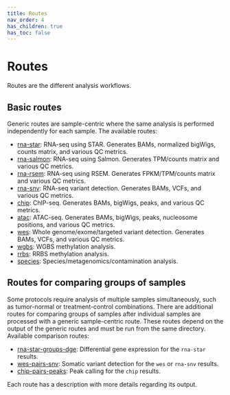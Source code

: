 ```yaml
---
title: Routes
nav_order: 4
has_children: true
has_toc: false
---
```


# Routes

Routes are the different analysis workflows.

## Basic routes

Generic routes are sample-centric where the same analysis is performed independently for each sample.
The available routes:

* [rna-star](rna-star): RNA-seq using STAR. Generates BAMs, normalized bigWigs, counts matrix, and various QC metrics.
* [rna-salmon](rna-salmon): RNA-seq using Salmon. Generates TPM/counts matrix and various QC metrics.
* [rna-rsem](rna-rsem): RNA-seq using RSEM. Generates FPKM/TPM/counts matrix and various QC metrics.
* [rna-snv](rna-snv): RNA-seq variant detection. Generates BAMs, VCFs, and various QC metrics.
* [chip](chip): ChIP-seq. Generates BAMs, bigWigs, peaks, and various QC metrics.
* [atac](atac): ATAC-seq. Generates BAMs, bigWigs, peaks, nucleosome positions, and various QC metrics.
* [wes](wes): Whole genome/exome/targeted variant detection. Generates BAMs, VCFs, and various QC metrics.
* [wgbs](rrbs): WGBS methylation analysis.
* [rrbs](rrbs): RRBS methylation analysis.
* [species](species): Species/metagenomics/contamination analysis.

## Routes for comparing groups of samples

Some protocols require analysis of multiple samples simultaneously, such as tumor-normal or treatment-control combinations.
There are additional routes for comparing groups of samples after individual samples are processed with a generic sample-centric route.
These routes depend on the output of the generic routes and must be run from the same directory.
Available comparison routes:

* [rna-star-groups-dge](rna-star-groups-dge): Differential gene expression for the `rna-star` results.
* [wes-pairs-snv](wes-pairs-snv): Somatic variant detection for the `wes` or `rna-snv` results.
* [chip-pairs-peaks](chip-pairs-peaks): Peak calling for the `chip` results.

Each route has a description with more details regarding its output.
